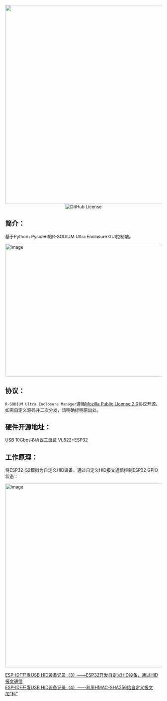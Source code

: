 <p align="center">
  <img width="1280" height="640" alt="image" src="https://github.com/user-attachments/assets/19ffe58d-2d4c-4a41-be81-c2a7d45c923f" />
  <img alt="GitHub License" src="https://img.shields.io/github/license/barryblueice/R-SODIUM-Ultra-Enclosure-Manager">
</p>

## **简介：**
基于Python+Pyside6的R-SODIUM Ultra Enclosure GUI控制端。

<img width="524" height="427" alt="image" src="https://github.com/user-attachments/assets/810b8b25-8f1a-4ac6-bd2f-558bbaec0b9b" />

## **协议：**
`R-SODIUM Ultra Enclosure Manager`遵循[Mozilla Public License 2.0](https://github.com/barryblueice/R-SODIUM-Ultra-Enclosure-Manager?tab=MPL-2.0-1-ov-file)协议开源。如需自定义源码并二次分发，请明确标明原出处。
## **硬件开源地址：**

[USB 10Gbps多协议三盘盒 VL822+ESP32](https://oshwhub.com/barryblueice/usb-multi-protocol-three-disk-bo)

## **工作原理：**

将ESP32-S2模拟为自定义HID设备，通过自定义HID报文通信控制ESP32 GPIO状态：

<img width="1371" height="591" alt="image" src="https://github.com/user-attachments/assets/88ab1ec5-0385-47ef-8ca2-fc09b6b35060" />

[ESP-IDF开发USB HID设备记录（3）——ESP32开发自定义HID设备，通过HID报文通信](https://www.bilibili.com/opus/1093492407233675281)</br>
[ESP-IDF开发USB HID设备记录（4）——利用HMAC-SHA256给自定义报文加“料”](https://www.bilibili.com/opus/1093956714689986579)
